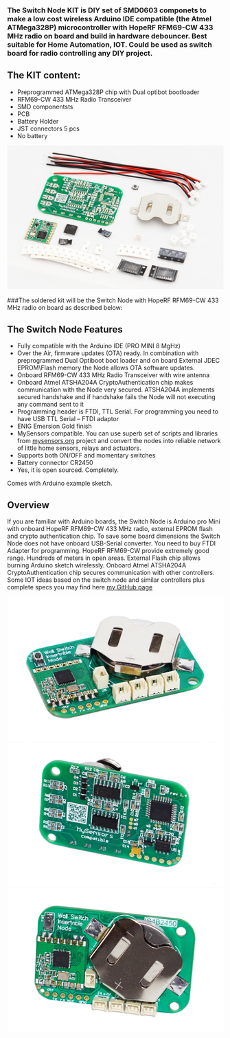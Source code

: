 

### The Switch Node KIT is DIY set of SMD0603 componets to make a low cost wireless Arduino IDE compatible (the Atmel ATMega328P) microcontroller with HopeRF RFM69-CW 433 MHz radio on board and build in hardware debouncer. Best suitable for Home Automation, IOT. Could be used as switch board for radio controlling any DIY project.

## The KIT content:
- Preprogrammed ATMega328P chip with Dual optibot bootloader
- RFM69-CW 433 MHz Radio Transceiver
- SMD componentsts 
- PCB
- Battery Holder
- JST connectors 5 pcs
- No battery

![enter image description here](https://github.com/EasySensors/SwitchNode/blob/master/pics/KITrfm.jpg?raw=true)


###The soldered kit will be the Switch Node with HopeRF RFM69-CW 433 MHz radio on board as described below:

## The Switch Node Features 
- Fully compatible with the Arduino IDE (PRO MINI 8 MgHz)
- Over the Air, firmware updates (OTA) ready. In combination with preprogrammed Dual Optiboot boot loader and on board External JDEC  EPROM\Flash memory the Node allows OTA software updates.
- Onboard RFM69-CW 433 MHz Radio Transceiver with wire antenna
- Onboard Atmel ATSHA204A CryptoAuthentication chip makes communication with the Node very secured. ATSHA204A implements secured handshake and if handshake fails the Node will not executing any command sent to it
- Programming header is FTDI, TTL Serial. For programming you need to have USB TTL Serial – FTDI adaptor
- ENIG Emersion Gold finish
- MySensors compatible. You can use superb set of scripts and libraries from [mysensors.org](http://www.mysensors.org) project  and convert the nodes into reliable network of little home sensors, relays and actuators.
- Supports both ON/OFF and momentary switches 
- Battery connector CR2450
- Yes, it is open sourced. Completely.

Comes with Arduino example sketch.

## Overview
If you are familiar with Arduino boards, the Switch Node is Arduino pro Mini with onboard HopeRF RFM69-CW 433 MHz radio, external EPROM flash and crypto authentication chip. To save some board dimensions the Switch Node does not have onboard USB-Serial converter. You need to buy FTDI Adapter for programming. HopeRF RFM69-CW provide extremely good range. Hundreds of meters in open areas. External Flash chip allows burning Arduino sketch wirelessly. Onboard Atmel ATSHA204A CryptoAuthentication chip secures communication with other controllers. Some IOT ideas based on the switch node and similar controllers plus complete specs you may find here [my GitHub page](https://github.com/EasySensors/SwitchNode)

![enter image description here](https://github.com/EasySensors/SwitchNode/blob/master/pics/sw1.jpg?raw=true)
![enter image description here](https://github.com/EasySensors/SwitchNode/blob/master/pics/sw2.jpg?raw=true)
![enter image description here](https://github.com/EasySensors/SwitchNode/blob/master/pics/sw3.jpg?raw=true)
